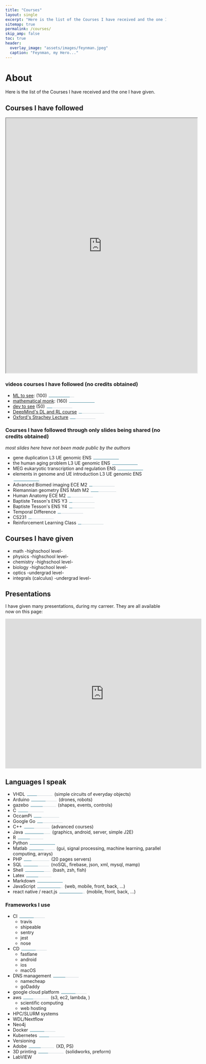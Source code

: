 ```yaml
---
title: "Courses"
layout: single
excerpt: "Here is the list of the Courses I have received and the one I have given."
sitemap: true
permalink: /courses/
skip_amp: false
toc: true
header: 
  overlay_image: "assets/images/feynman.jpeg"
  caption: "Feynman, my Hero..."
---
```


<style>
/*Chrome*/
@media screen and (-webkit-min-device-pixel-ratio:0) {
  input[type='range'] {
    overflow: hidden;
    width: 80px;
    -webkit-appearance: none;
    background-color: rgb(200,208,214);
  }
  
  input[type='range']::-webkit-slider-runnable-track {
    height: 1px;
    -webkit-appearance: none;
    color: rgb(44,122,146);
  }
  
  input[type='range']::-webkit-slider-thumb {
    width: 10px;
    -webkit-appearance: none;44	122	146	
    height: 1px;
    cursor: ew-resize;
    background: rgb(200,208,214);
    box-shadow: -80px 0 0 80px rgb(44,122,146);
  }

}
/** FF*/
input[type="range"]::-moz-range-progress {
  background-color: rgb(44,122,146); 
}
input[type="range"]::-moz-range-track {  
  background-color: rgb(200,208,214);
}
/* IE*/
input[type="range"]::-ms-fill-lower {
  background-color: rgb(200,208,214); 
}
input[type="range"]::-ms-fill-upper {  
  background-color: rgb(44,122,146);
}
</style>

# About

Here is the list of the Courses I have received and the one I have given.

## Courses I have followed

<iframe src="https://docs.google.com/spreadsheets/d/e/2PACX-1vTFCGs4Z_9DYuzHlHExLlPDFJQfyfHOQlDbJLbBLjo6tXiplFYn5eajH3tziJZWGYE9sGP_Jrz5iAvd/pubhtml?widget=true&amp;headers=false" height="800" width="600"></iframe>

### videos courses I have followed (no credits obtained)

- [ML to see](https://www.youtube.com/playlist?list=PLXH5-WxRNyUXgpUG3-XLsrErywMlnR5vQ): (100) <input type="range" disabled="disabled" value="80"/>
- [mathematical monk](https://www.youtube.com/playlist?list=PLD0F06AA0D2E8FFBA): (160) <input type="range" disabled="disabled" value="100"/>
- [dev to see](https://www.youtube.com/playlist?list=PLXH5-WxRNyUVNi-5u5gUv4Vt77fdmz7t6) (50) <input type="range" disabled="disabled" value="10"/>
- [DeepMind's DL and RL course](https://www.youtube.com/playlist?list=PLqYmG7hTraZDNJre23vqCGIVpfZ_K2RZs) <input type="range" disabled="disabled" value="0"/>
- [Oxford's Strachey Lecture](https://podcasts.ox.ac.uk/series/computer-science) <input type="range" disabled="disabled" value="10"/>

### Courses I have followed through only slides being shared (no credits obtained)

_most slides here have not been made public by the authors_

- gene duplication L3 UE genomic ENS <input type="range" disabled="disabled" value="100"/>
- the human aging problem L3 UE genomic ENS <input type="range" disabled="disabled" value="100"/>
- MEG eukaryotic transcription and regulation ENS <input type="range" disabled="disabled" value="100"/>
- elements in genome and UE introduction L3 UE genomic ENS <input type="range" disabled="disabled" value="100"/>
- Advanced Biomed imaging ECE M2 <input type="range" disabled="disabled" value="0"/>
- Riemannian geometry ENS Math M2 <input type="range" disabled="disabled" value="20"/>
- Human Anatomy ECE M2 <input type="range" disabled="disabled" value="0"/>
- Baptiste Tesson's ENS Y3 <input type="range" disabled="disabled" value="0"/>
- Baptiste Tesson's ENS Y4 <input type="range" disabled="disabled" value="0"/>
- Temporal Difference <input type="range" disabled="disabled" value="0"/>
- CS231 <input type="range" disabled="disabled" value="0"/>
- Reinforcement Learning Class <input type="range" disabled="disabled" value="0"/>

## Courses I have given

- math -highschool level-
- physics -highschool level-
- chemistry -highschool level-
- biology -highschool level-
- optics -undergrad level-
- integrals (calculus) -undergrad level-

## Presentations

I have given many presentations, during my carreer. They are all available now on this page:

<!-- Presentations I have given LINK TO slideShare -->
<iframe src="https://www.slideshare.net/jkalfon" width="615px" height="470px" frameborder="0" marginwidth="0" marginheight="0" scrolling="yes" style="border:none;"></iframe>

## Languages I speak

- VHDL <input type="range" disabled="disabled" value="30"/> (simple circuits of everyday objects)
- Arduino <input type="range" disabled="disabled" value="50"/> (drones, robots)
- gazebo <input type="range" disabled="disabled" value="40"/> (shapes, events, controls)
- C <input type="range" disabled="disabled" value="30"/>
- OccamPi <input type="range" disabled="disabled" value="20"/>
- Google Go <input type="range" disabled="disabled" value="10"/>
- C++ <input type="range" disabled="disabled" value="30"/> (advanced courses)
- Java <input type="range" disabled="disabled" value="70"/> (graphics, android, server, simple J2E)
- R <input type="range" disabled="disabled" value="40"/>
- Python <input type="range" disabled="disabled" value="100"/>
- Matlab <input type="range" disabled="disabled" value="50"/> (gui, signal processing, machine learning, parallel computing, arrays)
- PHP <input type="range" disabled="disabled" value="20"/> (20 pages servers)
- SQL <input type="range" disabled="disabled" value="50"/> (noSQL, firebase, json, xml, mysql, mamp)
- Shell <input type="range" disabled="disabled" value="70"/> (bash, zsh, fish)
- Latex <input type="range" disabled="disabled" value="40"/>
- Markdown <input type="range" disabled="disabled" value="100"/>
- JavaScript <input type="range" disabled="disabled" value="90"/> (web, mobile, front, back, ...)
- react native / react.js <input type="range" disabled="disabled" value="90"/> (mobile, front, back, ...)

### Frameworks I use
- CI <input type="range" disabled="disabled" value="50"/>
	- travis 
	- shipeable 
	- sentry 
	- jest
	- nose 
- CD <input type="range" disabled="disabled" value="50"/>
	- fastlane
	- android
	- ios
	- macOS 
- DNS management <input type="range" disabled="disabled" value="40"/>
	- namecheap 
	- goDaddy 
- google cloud platform <input type="range" disabled="disabled" value="50"/>
- aws <input type="range" disabled="disabled" value="30"/> (s3, ec2, lambda, )
	- scientific computing
	- web hosting
- HPC/SLURM systems
- WDL/Nextflow
- Neo4j
- Docker <input type="range" disabled="disabled" value="50"/>
- Kubernetes <input type="range" disabled="disabled" value="30"/>
- Versioning
- Adobe <input type="range" disabled="disabled" value="40"/> (XD, PS)
- 3D printing <input type="range" disabled="disabled" value="30"/> (solidworks, preform)
- LabVIEW
